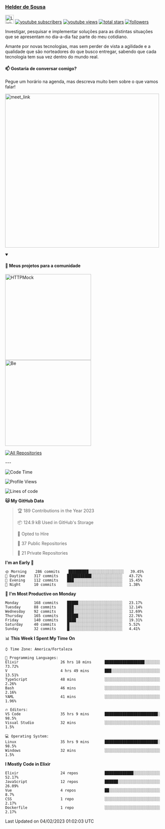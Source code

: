 <p align="left">
<a href="https://github.com/andridus">
    <h3>Helder de Sousa</h3></a>
</p>


<p align="left">
 <a href="https://linkedin.com/in/helder-de-sousa">
    <img height="28px" alt="Linkedin" title="Helder de Sousa" src="https://img.shields.io/badge/-linkedin-blue?style=flat-square&logo=Linkedin&logoColor=white&link=https://www.linkedin.com/in/helder-de-sousa""/></a>
  <a href="https://www.youtube.com/@vocedesenvolvedor?sub_confirmation=1">
    <img alt="youtube subscribers" title="Inscreva-se no canal Você, desenvolvedor" src="https://custom-icon-badges.demolab.com/youtube/channel/subscribers/UCh-qOj_p5CY_AfuR7fEYbwA?color=%23E05D44&label=V0CÊ,%20 DESENVOLVEDOR&logo=video&logoColor=white&style=for-the-badge&labelColor=CE4630""/></a>
  <a href="https://www.youtube.com/@vocedesenvolvedor">
    <img alt="youtube views" title="YouTube Visualizações" src="https://custom-icon-badges.demolab.com/youtube/channel/views/UCh-qOj_p5CY_AfuR7fEYbwA?color=%23E1AD0E&logo=video&logoColor=white&style=for-the-badge&labelColor=C79600"/></a>
  <a href="https://github.com/andridus?tab=repositories&sort=stargazers">
    <img alt="total stars" title="Total de Estrelas no GitHub" src="https://custom-icon-badges.demolab.com/github/stars/andridus?color=55960c&style=for-the-badge&labelColor=488207&logo=star"/></a>
  <a href="https://github.com/andridus?tab=followers">
    <img alt="followers" title="Siga-me on Github" src="https://custom-icon-badges.demolab.com/github/followers/andridus?color=236ad3&labelColor=1155ba&style=for-the-badge&logo=person-add&label=Follow&logoColor=white"/></a>
</p>

<p align="left">
 Investigar, pesquisar e implementar soluções para as distintas situações que se apresentam no dia-a-dia faz parte do meu cotidiano.

Amante por novas tecnologias, mas sem perder de vista a agilidade e a qualidade que são norteadores do que busco entregar, sabendo que cada tecnologia tem sua vez dentro do mundo real.
</p>

#### 📫 Gostaria de conversar comigo?

Pegue um horário na agenda, mas descreva muito bem sobre o que vamos falar!

<a href="https://calendly.com/andridus/30min" target="_blank"><img width="498" alt="meet_link" src="https://user-images.githubusercontent.com/15426564/144297439-f530f383-e73e-41e0-9914-a9b7d3f432e5.png"></a>


<details open>
  <summary><h4>📘 Meus projetos para a comunidade</h4></summary>

  <p align="left">
    <a href="https://github.com/andridus/httpmock"><img width="278" src="https://denvercoder1-github-readme-stats.vercel.app/api/pin/?username=andridus&repo=httpmock&theme=default&show_icons=true" alt="HTTPMock"></a>
    <a href="https://github.com/andridus/be"><img width="278" src="https://denvercoder1-github-readme-stats.vercel.app/api/pin/?username=andridus&repo=be&theme=default&show_icons=true" alt="Be"></a>

  </p>

  <a href="https://github.com/andridus?tab=repositories&sort=stargazers"><img alt="All Repositories" title="All Repositories" src="https://custom-icon-badges.demolab.com/badge/-Clique%20aqui%20para%20todos%20os%20meus%20repos-efefef?style=for-the-badge&logoColor=black&logo=repo"/></a>
</details>
---

<!--START_SECTION:waka-->
![Code Time](http://img.shields.io/badge/Code%20Time-33%20hrs%2012%20mins-blue)

![Profile Views](http://img.shields.io/badge/Profile%20Views-100-blue)

![Lines of code](https://img.shields.io/badge/From%20Hello%20World%20I%27ve%20Written-758%20Thousand%20lines%20of%20code-blue)

**🐱 My GitHub Data** 

> 🏆 189 Contributions in the Year 2023
 > 
> 📦 124.9 kB Used in GitHub's Storage 
 > 
> 💼 Opted to Hire
 > 
> 📜 37 Public Repositories 
 > 
> 🔑 21 Private Repositories  
 > 
**I'm an Early 🐤** 

```text
🌞 Morning    286 commits    █████████░░░░░░░░░░░░░░░░   39.45% 
🌆 Daytime    317 commits    ███████████░░░░░░░░░░░░░░   43.72% 
🌃 Evening    112 commits    ███░░░░░░░░░░░░░░░░░░░░░░   15.45% 
🌙 Night      10 commits     ░░░░░░░░░░░░░░░░░░░░░░░░░   1.38%

```
📅 **I'm Most Productive on Monday** 

```text
Monday       168 commits    █████░░░░░░░░░░░░░░░░░░░░   23.17% 
Tuesday      88 commits     ███░░░░░░░░░░░░░░░░░░░░░░   12.14% 
Wednesday    92 commits     ███░░░░░░░░░░░░░░░░░░░░░░   12.69% 
Thursday     165 commits    █████░░░░░░░░░░░░░░░░░░░░   22.76% 
Friday       140 commits    ████░░░░░░░░░░░░░░░░░░░░░   19.31% 
Saturday     40 commits     █░░░░░░░░░░░░░░░░░░░░░░░░   5.52% 
Sunday       32 commits     █░░░░░░░░░░░░░░░░░░░░░░░░   4.41%

```


📊 **This Week I Spent My Time On** 

```text
⌚︎ Time Zone: America/Fortaleza

💬 Programming Languages: 
Elixir                   26 hrs 18 mins      ██████████████████░░░░░░░   73.72% 
V                        4 hrs 49 mins       ███░░░░░░░░░░░░░░░░░░░░░░   13.51% 
TypeScript               48 mins             ░░░░░░░░░░░░░░░░░░░░░░░░░   2.26% 
Bash                     46 mins             ░░░░░░░░░░░░░░░░░░░░░░░░░   2.16% 
YAML                     41 mins             ░░░░░░░░░░░░░░░░░░░░░░░░░   1.96%

🔥 Editors: 
VS Code                  35 hrs 9 mins       ████████████████████████░   98.5% 
Visual Studio            32 mins             ░░░░░░░░░░░░░░░░░░░░░░░░░   1.5%

💻 Operating System: 
Linux                    35 hrs 9 mins       ████████████████████████░   98.5% 
Windows                  32 mins             ░░░░░░░░░░░░░░░░░░░░░░░░░   1.5%

```

**I Mostly Code in Elixir** 

```text
Elixir                   24 repos            █████████████░░░░░░░░░░░░   52.17% 
JavaScript               12 repos            ██████░░░░░░░░░░░░░░░░░░░   26.09% 
Vue                      4 repos             ██░░░░░░░░░░░░░░░░░░░░░░░   8.7% 
CSS                      1 repo              ░░░░░░░░░░░░░░░░░░░░░░░░░   2.17% 
Dockerfile               1 repo              ░░░░░░░░░░░░░░░░░░░░░░░░░   2.17%

```



 Last Updated on 04/02/2023 01:02:03 UTC
<!--END_SECTION:waka-->
